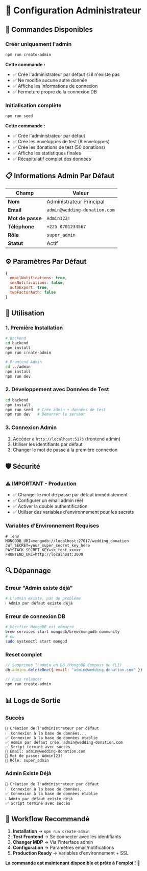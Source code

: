 # 👤 Configuration Administrateur

## 🚀 **Commandes Disponibles**

### **Créer uniquement l'admin**
```bash
npm run create-admin
```

**Cette commande :**
- ✅ Crée l'administrateur par défaut si il n'existe pas
- ✅ Ne modifie aucune autre donnée
- ✅ Affiche les informations de connexion
- ✅ Fermeture propre de la connexion DB

### **Initialisation complète**
```bash
npm run seed
```

**Cette commande :**
- ✅ Crée l'administrateur par défaut
- ✅ Crée les enveloppes de test (8 enveloppes)
- ✅ Crée les donations de test (50 donations)
- ✅ Affiche les statistiques finales
- ✅ Récapitulatif complet des données

## 📋 **Informations Admin Par Défaut**

| Champ | Valeur |
|-------|---------|
| **Nom** | Administrateur Principal |
| **Email** | `admin@wedding-donation.com` |
| **Mot de passe** | `Admin123!` |
| **Téléphone** | `+225 0701234567` |
| **Rôle** | `super_admin` |
| **Statut** | Actif |

## ⚙️ **Paramètres Par Défaut**

```javascript
{
  emailNotifications: true,
  smsNotifications: false,
  autoExport: true,
  twoFactorAuth: false
}
```

## 🔧 **Utilisation**

### **1. Première Installation**
```bash
# Backend
cd backend
npm install
npm run create-admin

# Frontend Admin
cd ../admin
npm install
npm run dev
```

### **2. Développement avec Données de Test**
```bash
cd backend
npm install
npm run seed  # Crée admin + données de test
npm run dev   # Démarrer le serveur
```

### **3. Connexion Admin**
1. Accéder à `http://localhost:5173` (frontend admin)
2. Utiliser les identifiants par défaut
3. Changer le mot de passe à la première connexion

## 🛡️ **Sécurité**

### **⚠️ IMPORTANT - Production**
- ✅ Changer le mot de passe par défaut immédiatement
- ✅ Configurer un email admin réel
- ✅ Activer la double authentification
- ✅ Utiliser des variables d'environnement pour les secrets

### **Variables d'Environnement Requises**
```env
# .env
MONGODB_URI=mongodb://localhost:27017/wedding_donation
JWT_SECRET=your_super_secret_key_here
PAYSTACK_SECRET_KEY=sk_test_xxxxx
FRONTEND_URL=http://localhost:3000
```

## 🔍 **Dépannage**

### **Erreur "Admin existe déjà"**
```bash
# L'admin existe, pas de problème
ℹ️ Admin par défaut existe déjà
```

### **Erreur de connexion DB**
```bash
# Vérifier MongoDB est démarré
brew services start mongodb/brew/mongodb-community
# ou
sudo systemctl start mongod
```

### **Reset complet**
```javascript
// Supprimer l'admin en DB (MongoDB Compass ou CLI)
db.admins.deleteOne({ email: "admin@wedding-donation.com" })

// Puis relancer
npm run create-admin
```

## 📊 **Logs de Sortie**

### **Succès**
```
🚀 Création de l'administrateur par défaut
ℹ️  Connexion à la base de données...
✅ Connexion à la base de données établie
✅ Admin par défaut créé: admin@wedding-donation.com
✅ Script terminé avec succès
📧 Email: admin@wedding-donation.com
🔐 Mot de passe: Admin123!
👤 Rôle: super_admin
```

### **Admin Existe Déjà**
```
🚀 Création de l'administrateur par défaut
ℹ️  Connexion à la base de données...
✅ Connexion à la base de données établie
ℹ️ Admin par défaut existe déjà
✅ Script terminé avec succès
```

## 🔄 **Workflow Recommandé**

1. **Installation** → `npm run create-admin`
2. **Test Frontend** → Se connecter avec les identifiants
3. **Changer MDP** → Via l'interface admin
4. **Configuration** → Paramètres email/notifications
5. **Production Ready** → Variables d'environnement + SSL

**La commande est maintenant disponible et prête à l'emploi !** 🎉
